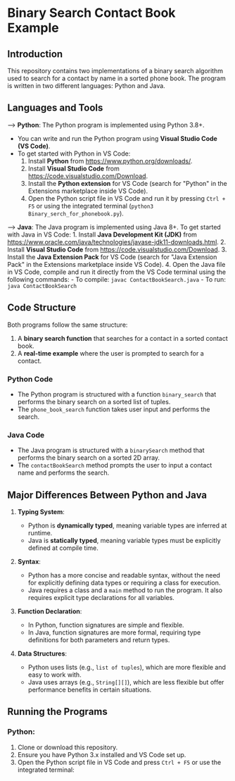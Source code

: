 # Binary Search Contact Book Example

## Introduction
This repository contains two implementations of a binary search algorithm used to search for a contact by name in a sorted phone book. The program is written in two different languages: Python and Java.

## Languages and Tools
--> **Python**: The Python program is implemented using Python 3.8+.
  - You can write and run the Python program using **Visual Studio Code (VS Code)**.
  - To get started with Python in VS Code:
    1. Install **Python** from https://www.python.org/downloads/.
    2. Install **Visual Studio Code** from https://code.visualstudio.com/Download.
    3. Install the **Python extension** for VS Code (search for "Python" in the Extensions marketplace inside VS Code).
    4. Open the Python script file in VS Code and run it by pressing `Ctrl + F5` or using the integrated terminal (`python3 Binary_serch_for_phonebook.py`).
  
--> **Java**: The Java program is implemented using Java 8+.
   To get started with Java in VS Code:
    1. Install **Java Development Kit (JDK)** from https://www.oracle.com/java/technologies/javase-jdk11-downloads.html.
    2. Install **Visual Studio Code** from https://code.visualstudio.com/Download.
    3. Install the **Java Extension Pack** for VS Code (search for "Java Extension Pack" in the Extensions marketplace inside VS Code).
    4. Open the Java file in VS Code, compile and run it directly from the VS Code terminal using the following commands:
       - To compile: `javac ContactBookSearch.java`
       - To run: `java ContactBookSearch`

## Code Structure
Both programs follow the same structure:
1. A **binary search function** that searches for a contact in a sorted contact book.
2. A **real-time example** where the user is prompted to search for a contact.

### Python Code
- The Python program is structured with a function `binary_search` that performs the binary search on a sorted list of tuples.
- The `phone_book_search` function takes user input and performs the search.

### Java Code
- The Java program is structured with a `binarySearch` method that performs the binary search on a sorted 2D array.
- The `contactBookSearch` method prompts the user to input a contact name and performs the search.

## Major Differences Between Python and Java
1. **Typing System**:
   - Python is **dynamically typed**, meaning variable types are inferred at runtime.
   - Java is **statically typed**, meaning variable types must be explicitly defined at compile time.

2. **Syntax**:
   - Python has a more concise and readable syntax, without the need for explicitly defining data types or requiring a class for execution.
   - Java requires a class and a `main` method to run the program. It also requires explicit type declarations for all variables.

3. **Function Declaration**:
   - In Python, function signatures are simple and flexible.
   - In Java, function signatures are more formal, requiring type definitions for both parameters and return types.

4. **Data Structures**:
   - Python uses lists (e.g., `list of tuples`), which are more flexible and easy to work with.
   - Java uses arrays (e.g., `String[][]`), which are less flexible but offer performance benefits in certain situations.

## Running the Programs
### Python:
1. Clone or download this repository.
2. Ensure you have Python 3.x installed and VS Code set up.
3. Open the Python script file in VS Code and press `Ctrl + F5` or use the integrated terminal:


